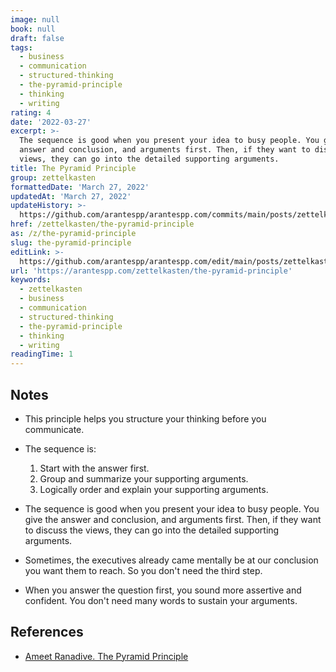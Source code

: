 ```yaml
---
image: null
book: null
draft: false
tags:
  - business
  - communication
  - structured-thinking
  - the-pyramid-principle
  - thinking
  - writing
rating: 4
date: '2022-03-27'
excerpt: >-
  The sequence is good when you present your idea to busy people. You give the
  answer and conclusion, and arguments first. Then, if they want to discuss the
  views, they can go into the detailed supporting arguments.
title: The Pyramid Principle
group: zettelkasten
formattedDate: 'March 27, 2022'
updatedAt: 'March 27, 2022'
updateHistory: >-
  https://github.com/arantespp/arantespp.com/commits/main/posts/zettelkasten/the-pyramid-principle.md
href: /zettelkasten/the-pyramid-principle
as: /z/the-pyramid-principle
slug: the-pyramid-principle
editLink: >-
  https://github.com/arantespp/arantespp.com/edit/main/posts/zettelkasten/the-pyramid-principle.md
url: 'https://arantespp.com/zettelkasten/the-pyramid-principle'
keywords:
  - zettelkasten
  - business
  - communication
  - structured-thinking
  - the-pyramid-principle
  - thinking
  - writing
readingTime: 1
---
```


## Notes

- This principle helps you structure your thinking before you communicate.

- The sequence is:

  1. Start with the answer first.
  2. Group and summarize your supporting arguments.
  3. Logically order and explain your supporting arguments.

- The sequence is good when you present your idea to busy people. You give the answer and conclusion, and arguments first. Then, if they want to discuss the views, they can go into the detailed supporting arguments.

- Sometimes, the executives already came mentally be at our conclusion you want them to reach. So you don't need the third step.

- When you answer the question first, you sound more assertive and confident. You don't need many words to sustain your arguments.

## References

- [Ameet Ranadive. The Pyramid Principle](https://medium.com/lessons-from-mckinsey/the-pyramid-principle-f0885dd3c5c7)
